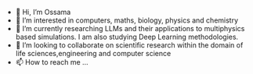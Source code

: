 - 👋 Hi, I’m Ossama
- 👀 I’m interested in computers, maths, biology, physics and chemistry
- 🌱 I’m currently researching LLMs and their applications to multiphysics based simulations. I am also studying Deep Learning methodologies.
- 💞️ I’m looking to collaborate on scientific research within the domain of life sciences,engineering and computer science
- 📫 How to reach me ...

<!---
Ossama-Shafiq/Ossama-Shafiq is a ✨ special ✨ repository because its `README.md` (this file) appears on your GitHub profile.
You can click the Preview link to take a look at your changes.
--->
